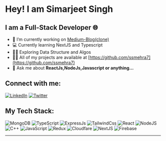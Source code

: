 
# Hey! I am Simarjeet Singh
## I am a Full-Stack Developer 🌐

- 🔭 I’m currently working on [Medium-Blog(clone)](https://medium-blog-git-main-ssmehra7s-projects.vercel.app/)
- 💻 Currently learning NextJS and Typescript
- 🧑‍💼 Exploring Data Structure and Algos
-  👨‍💻 All of my projects are available at [https://github.com/ssmehra7](https://github.com/ssmehra7)
-  💬 Ask me about **ReactJs,NodeJs,Javascript or anything...**




## Connect with me:
[![LinkedIn](https://img.shields.io/badge/LinkedIn-%230077B5.svg?logo=linkedin&logoColor=white)](https://linkedin.com/in/simarjeetsm11)
[![Twitter](https://img.shields.io/badge/Twitter-%231DA1F2.svg?logo=Twitter&logoColor=white)](https://twitter.com/simarjeet_sm) 



## My Tech Stack:
![MongoDB](https://img.shields.io/badge/MongoDB-%234ea94b.svg?style=for-the-badge&logo=mongodb&logoColor=white) ![TypeScript](https://img.shields.io/badge/TypeScript-007ACC?style=for-the-badge&logo=typescript&logoColor=white) ![ExpressJs](https://img.shields.io/badge/Express.js-404D59?style=for-the-badge) ![TailwindCss](https://img.shields.io/badge/Tailwind_CSS-38B2AC?style=for-the-badge&logo=tailwind-css&logoColor=white) ![React](https://img.shields.io/badge/react-%2320232a.svg?style=for-the-badge&logo=react&logoColor=%2361DAFB) ![NodeJS](https://img.shields.io/badge/Node.js-43853D?style=for-the-badge&logo=node.js&logoColor=white) ![C++](https://img.shields.io/badge/c++-%2300599C.svg?style=for-the-badge&logo=c%2B%2B&logoColor=white) ![JavaScript](https://img.shields.io/badge/javascript-%23323330.svg?style=for-the-badge&logo=javascript&logoColor=%23F7DF1E) ![Redux](https://img.shields.io/badge/redux-%23593d88.svg?style=for-the-badge&logo=redux&logoColor=white) ![Cloudfare](https://img.shields.io/badge/Cloudflare-F38020?style=for-the-badge&logo=Cloudflare&logoColor=white)  ![NextJS](https://img.shields.io/badge/Next.js-000?logo=nextdotjs&logoColor=fff&style=for-the-badge) ![Firebase](https://img.shields.io/badge/Firebase-039BE5?style=for-the-badge&logo=Firebase&logoColor=white) 


---
